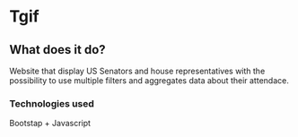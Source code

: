 ﻿# Tgif
## What does it do?
Website that display US Senators and house representatives with the possibility to use multiple filters and aggregates data about their attendace.
### Technologies used
Bootstap + Javascript 
